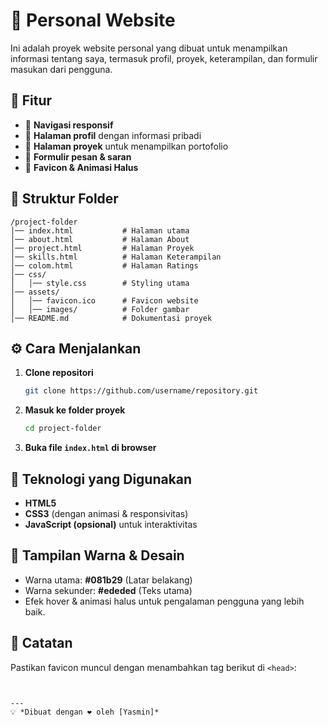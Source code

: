 # 🚀 Personal Website

Ini adalah proyek website personal yang dibuat untuk menampilkan informasi tentang saya, termasuk profil, proyek, keterampilan, dan formulir masukan dari pengguna.

## 🎯 Fitur
- 🔹 **Navigasi responsif**
- 🔹 **Halaman profil** dengan informasi pribadi
- 🔹 **Halaman proyek** untuk menampilkan portofolio
- 🔹 **Formulir pesan & saran**
- 🔹 **Favicon & Animasi Halus**

## 📂 Struktur Folder
```
/project-folder
│── index.html           # Halaman utama
│── about.html           # Halaman About
│── project.html         # Halaman Proyek
│── skills.html          # Halaman Keterampilan
│── colom.html           # Halaman Ratings
│── css/
│   │── style.css        # Styling utama
│── assets/
│   │── favicon.ico      # Favicon website
│   │── images/          # Folder gambar
│── README.md            # Dokumentasi proyek
```

## ⚙️ Cara Menjalankan
1. **Clone repositori**
   ```sh
   git clone https://github.com/username/repository.git
   ```
2. **Masuk ke folder proyek**
   ```sh
   cd project-folder
   ```
3. **Buka file `index.html` di browser**


## 🌟 Teknologi yang Digunakan
- **HTML5**
- **CSS3** (dengan animasi & responsivitas)
- **JavaScript (opsional)** untuk interaktivitas

## 🎨 Tampilan Warna & Desain
- Warna utama: **#081b29** (Latar belakang)
- Warna sekunder: **#ededed** (Teks utama)
- Efek hover & animasi halus untuk pengalaman pengguna yang lebih baik.

## 📌 Catatan
Pastikan favicon muncul dengan menambahkan tag berikut di `<head>`:
```html


---
💡 *Dibuat dengan ❤️ oleh [Yasmin]*
